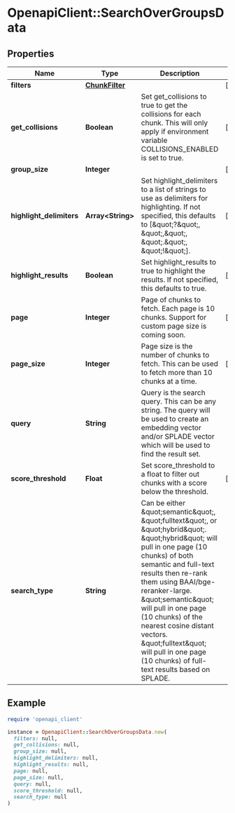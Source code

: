 # OpenapiClient::SearchOverGroupsData

## Properties

| Name | Type | Description | Notes |
| ---- | ---- | ----------- | ----- |
| **filters** | [**ChunkFilter**](ChunkFilter.md) |  | [optional] |
| **get_collisions** | **Boolean** | Set get_collisions to true to get the collisions for each chunk. This will only apply if environment variable COLLISIONS_ENABLED is set to true. | [optional] |
| **group_size** | **Integer** |  | [optional] |
| **highlight_delimiters** | **Array&lt;String&gt;** | Set highlight_delimiters to a list of strings to use as delimiters for highlighting. If not specified, this defaults to [\&quot;?\&quot;, \&quot;,\&quot;, \&quot;.\&quot;, \&quot;!\&quot;]. | [optional] |
| **highlight_results** | **Boolean** | Set highlight_results to true to highlight the results. If not specified, this defaults to true. | [optional] |
| **page** | **Integer** | Page of chunks to fetch. Each page is 10 chunks. Support for custom page size is coming soon. | [optional] |
| **page_size** | **Integer** | Page size is the number of chunks to fetch. This can be used to fetch more than 10 chunks at a time. | [optional] |
| **query** | **String** | Query is the search query. This can be any string. The query will be used to create an embedding vector and/or SPLADE vector which will be used to find the result set. |  |
| **score_threshold** | **Float** | Set score_threshold to a float to filter out chunks with a score below the threshold. | [optional] |
| **search_type** | **String** | Can be either \&quot;semantic\&quot;, \&quot;fulltext\&quot;, or \&quot;hybrid\&quot;. \&quot;hybrid\&quot; will pull in one page (10 chunks) of both semantic and full-text results then re-rank them using BAAI/bge-reranker-large. \&quot;semantic\&quot; will pull in one page (10 chunks) of the nearest cosine distant vectors. \&quot;fulltext\&quot; will pull in one page (10 chunks) of full-text results based on SPLADE. |  |

## Example

```ruby
require 'openapi_client'

instance = OpenapiClient::SearchOverGroupsData.new(
  filters: null,
  get_collisions: null,
  group_size: null,
  highlight_delimiters: null,
  highlight_results: null,
  page: null,
  page_size: null,
  query: null,
  score_threshold: null,
  search_type: null
)
```

